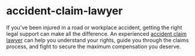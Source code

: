 # accident-claim-lawyer
If you’ve been injured in a road or workplace accident, getting the right legal support can make all the difference. An experienced [accident claim lawyer]([url](http://caraccidentslawyerflorida.com/)) can help you understand your rights, guide you through the claims process, and fight to secure the maximum compensation you deserve.

